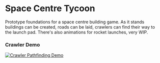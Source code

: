 # Space Centre Tycoon

Prototype foundations for a space centre building game.
As it stands buildings can be created, roads can be laid, crawlers can find their way to the launch pad.
There's also animations for rocket launches, very WIP.

### Crawler Demo
[![Crawler Pathfinding Demo](https://img.youtube.com/vi/Wq9ZjZw65rg/0.jpg)](https://www.youtube.com/watch?v=Wq9ZjZw65rg)
